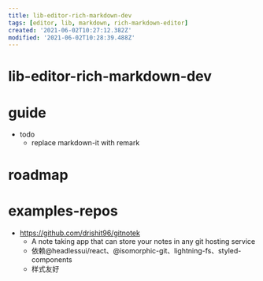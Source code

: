 ```yaml
---
title: lib-editor-rich-markdown-dev
tags: [editor, lib, markdown, rich-markdown-editor]
created: '2021-06-02T10:27:12.382Z'
modified: '2021-06-02T10:28:39.488Z'
---
```


# lib-editor-rich-markdown-dev

# guide
- todo
  - replace markdown-it with remark
# roadmap

# examples-repos

- https://github.com/drishit96/gitnotek
  - A note taking app that can store your notes in any git hosting service
  - 依赖@headlessui/react、@isomorphic-git、lightning-fs、styled-components
  - 样式友好

